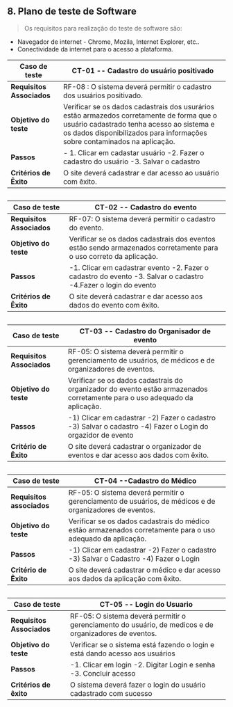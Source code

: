 ## 8. Plano de teste de Software

>Os requisitos para realização do teste de software são:
* Navegador de internet - Chrome, Mozila, Internet Explorer, etc..
* Conectividade da internet para o acesso a plataforma.

|Caso de teste| CT-01 -- Cadastro do usuário positivado|
|-----------------|---------------------------------|
|**Requisitos Associados**| RF-08 : O sistema deverá permitir o cadastro dos usuários positivado.|
|**Objetivo do teste**| Verificar se os dados cadastrais dos usurários estão armazedos corretamente de forma que o usuário cadastrado tenha acesso ao sistema e os dados disponibilizados para informações sobre contaminados na aplicação. |
|**Passos**|- 1. Clicar em cadastar usuário -2. Fazer o cadastro do usuário  -3. Salvar o cadastro  | 
|**Critérios de Êxito**| O site deverá cadastrar e dar acesso ao usuário com êxito.|
##


|**Caso de teste** | **CT-02 -- Cadastro do evento** |
------------------|------------------------------
|**Requisitos Associados**| RF-07: O sistema deverá permitir o cadastro do evento.|
|**Objetivo do teste**| Verificar se os dados cadastrais dos eventos estão sendo armazenados corretamente para o uso correto da aplicação.|
|**Passos**| -1. Clicar em cadastrar evento -2. Fazer o cadastro do evento -3. Salvar o cadastro -4.Fazer o login do evento|
|**Critérios de Êxito**| O site deverá cadastrar e dar acesso aos dados do evento com êxito.|
##
|**Caso de teste**|**CT-03 -- Cadastro do Organisador de evento**|
|-----------------|---------------------------------------------|
|**Requisitos Associados**| RF-05: O sistema deverá permitir o gerenciamento de usuários, de médicos e de organizadores de eventos.|
|**Objetivo do teste**| Verificar se os dados cadastrais do organizador do evento estão armazenados corretamente para o uso adequado da aplicação. |
|**Passos**| -1) Clicar em cadastrar -2) Fazer o cadastro -3) Salvar o cadastro -4) Fazer o Login do orgazidor de evento|
|**Critério de Êxito**| O site deverá cadastrar o organizador de eventos e dar acesso aos dados com êxito.|
##

|**Caso de teste**|**CT-04 --Cadastro do Médico**|
|-----------------|---------|
|**Requisitos associados**| RF-05: O sistema deverá permitir o gerenciamento de usuários, de médicos e de organizadores de eventos.|
|**Objetivo do teste**| Verificar se os dados cadastrais do médico estão armazenados corretamente para o uso adequado da aplicação.|
|**Passos**| -1) Clicar em cadastrar -2) Fazer o cadastro -3) Salvar o Cadastro -4) Fazer o Login|
|**Critério de Êxito**| O site deverá cadastrar o médico e dar acesso aos dados da aplicação com êxito.|
##

|**Caso de teste**|**CT-05 -- Login do Usuario**|
|-----------------|------------------------------|
|**Requisitos Associados**| RF-05: O sistema deverá permitir o gerenciamento do usuário, de medicos e de organizadores de eventos.|
|**Objetivo do teste**| Verificar se o sistema está fazendo o login e está dando acesso aos usuários|
|**Passos**| -1. Clicar em login -2. Digitar Login e senha -3. Concluir acesso|
|**Critérios de êxito**| O sistema deverá fazer o login do usuário cadastrado com sucesso|
